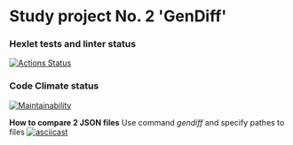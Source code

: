 # Study project No. 2 'GenDiff'

### Hexlet tests and linter status

[![Actions Status](https://github.com/KarinaAbd/python-project-50/workflows/hexlet-check/badge.svg)](https://github.com/KarinaAbd/python-project-50/actions)

### Code Climate status

[![Maintainability](https://api.codeclimate.com/v1/badges/b57b3156f410b50dcbe3/maintainability)](https://codeclimate.com/github/KarinaAbd/python-project-50/maintainability)

**How to compare 2 JSON files**
Use command *gendiff* and specify pathes to files
[![asciicast](https://asciinema.org/a/9PaohO3tRGMhaUPewBV9MBT4y.svg)](https://asciinema.org/a/9PaohO3tRGMhaUPewBV9MBT4y)